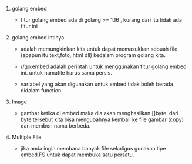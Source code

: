 1. golang embed
    - fitur golang embed ada di golang >= 1.16 , kurang dari itu tidak ada fitur ini

2. golang embed intinya 
    - adalah memungkinkan kita untuk dapat memasukkan sebuah file (apapun itu text,foto, html dll) kedalam program golang kita.

    - //go:embed <namafile> adalah perintah untuk menggunakan fitur golang embed ini. untuk namafile harus sama persis.

    - variabel yang akan digunakan untuk embed tidak boleh berada didalam function.

3. Image
    - gambar ketika di embed maka dia akan menghasilkan []byte. dari byte tersebut kita bisa mengubahnya kembali ke file gambar (copy) dan memberi nama berbeda.

4. Multiple File
    - jika anda ingin membaca banyak file sekaligus gunakan tipe embed.FS untuk dapat membuka satu persatu.